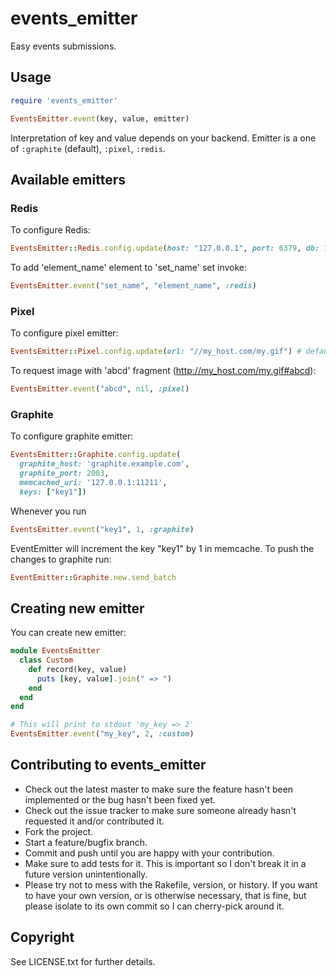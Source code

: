 # events_emitter

Easy events submissions.

## Usage

```ruby
require 'events_emitter'

EventsEmitter.event(key, value, emitter)
```

Interpretation of key and value depends on your backend. Emitter is a one of `:graphite` (default), `:pixel`, `:redis`.

## Available emitters

### Redis

To configure Redis:

```ruby
EventsEmitter::Redis.config.update(host: "127.0.0.1", port: 6379, db: 1) # default
```

To add 'element_name' element to 'set_name' set invoke:

```ruby
EventsEmitter.event("set_name", "element_name", :redis)
```

### Pixel

To configure pixel emitter:

```ruby
EventsEmitter::Pixel.config.update(url: "//my_host.com/my.gif") # default
```

To request image with 'abcd' fragment (http://my_host.com/my.gif#abcd):

```ruby
EventsEmitter.event("abcd", nil, :pixel)
```

### Graphite

To configure graphite emitter:

```ruby
EventsEmitter::Graphite.config.update(
  graphite_host: 'graphite.example.com',
  graphite_port: 2003,
  memcached_uri: '127.0.0.1:11211',
  keys: ["key1"])
```

Whenever you run

```ruby
EventsEmitter.event("key1", 1, :graphite)
```

EventEmitter will increment the key "key1" by 1 in memcache. To push the changes to graphite run:

```ruby
EventEmitter::Graphite.new.send_batch
```

## Creating new emitter

You can create new emitter:

```ruby
module EventsEmitter
  class Custom
    def record(key, value)
      puts [key, value].join(" => ")
    end
  end
end

# This will print to stdout 'my_key => 2'
EventsEmitter.event("my_key", 2, :custom)
```

## Contributing to events_emitter
 
* Check out the latest master to make sure the feature hasn't been implemented or the bug hasn't been fixed yet.
* Check out the issue tracker to make sure someone already hasn't requested it and/or contributed it.
* Fork the project.
* Start a feature/bugfix branch.
* Commit and push until you are happy with your contribution.
* Make sure to add tests for it. This is important so I don't break it in a future version unintentionally.
* Please try not to mess with the Rakefile, version, or history. If you want to have your own version, or is otherwise necessary, that is fine, but please isolate to its own commit so I can cherry-pick around it.

## Copyright

See LICENSE.txt for further details.

